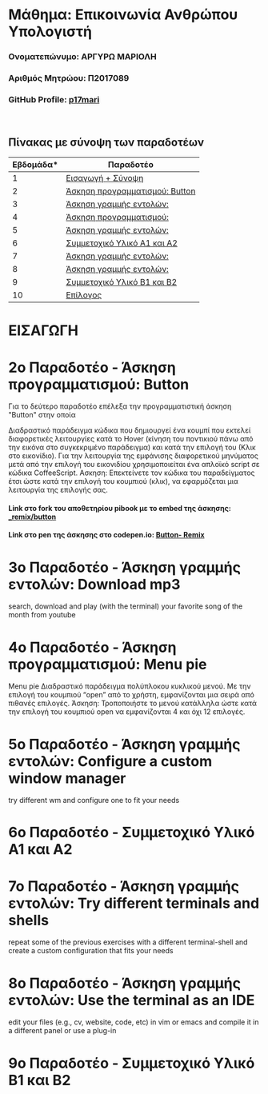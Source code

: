 # Μάθημα: Επικοινωνία Ανθρώπου Υπολογιστή

### Ονοματεπώνυμο: ΑΡΓΥΡΩ ΜΑΡΙΟΛΗ
### Αριθμός Μητρώου: Π2017089
### GitHub Profile: [p17mari](https://github.com/p17mari)

<br />

## Πίνακας με σύνοψη των παραδοτέων

| Εβδομάδα* | Παραδοτέο |
| --- | --- |
| 1 | [Εισαγωγή + Σύνοψη](#εισαγωγη) |
| 2 | [Άσκηση προγραμματισμού: Button](#2ο-Παραδοτέο---Άσκηση-προγραμματισμού:-Button) |
| 3 | [Άσκηση γραμμής εντολών:](#3ο-Παραδοτέο---Άσκηση-γραμμής-εντολών:-Download-mp3) |
| 4 | [Άσκηση προγραμματισμού:](#4ο-Παραδοτέο---Άσκηση-προγραμματισμού:-Menu-pie) |
| 5 | [Άσκηση γραμμής εντολών:](#5ο-Παραδοτέο---Άσκηση-γραμμής-εντολών:-Configure-a-custom-window-manager) |
| 6 | [Συμμετοχικό Υλικό Α1 και Α2](#6ο-Παραδοτέο---Συμμετοχικό-Υλικό-Α1-και-Α2) |
| 7 | [Άσκηση γραμμής εντολών:](#7ο-Παραδοτέο---Άσκηση-γραμμής-εντολών:-Try-different-terminals-and-shells) |
| 8 | [Άσκηση γραμμής εντολών:](#8ο-Παραδοτέο---Άσκηση-γραμμής-εντολών:-Use-the-terminal-as-an-IDE) |
| 9 | [Συμμετοχικό Υλικό Β1 και Β2](#9ο-Παραδοτέο---Συμμετοχικό-Υλικό-Β1-και-Β2) |
| 10 | [Επίλογος]() |


# ΕΙΣΑΓΩΓΗ


# 2ο Παραδοτέο - Άσκηση προγραμματισμού: Button

Για το δεύτερο παραδοτέο επέλεξα την προγραμματιστική άσκηση "Button" στην οποία 

Διαδραστικό παράδειγμα κώδικα που δημιουργεί ένα κουμπί που εκτελεί διαφορετικές λειτουργίες κατά το Hover (κίνηση του ποντικιού πάνω από την εικόνα στο συγκεκριμένο παράδειγμα) και κατά την επιλογή του (Κλικ στο εικονίδιο). Για την λειτουργία της εμφάνισης διαφορετικού μηνύματος μετά από την επιλογή του εικονιδίου χρησιμοποιείται ένα απλοϊκό script σε κώδικα CoffeeScript.
Ασκηση: Επεκτείνετε τον κώδικα του παραδείγματος έτσι ώστε κατά την επιλογή του κουμπιού (κλικ), να εφαρμόζεται μια λειτουργία της επιλογής σας.

#### Link στο fork του αποθετηρίου pibook με το embed της άσκησης: [_remix/button](https://github.com/p17mari/site/blob/master/_remix/button.md)

#### Link στο pen της άσκησης στο codepen.io: [Button- Remix](https://codepen.io/p17mari/pen/YzQpMyX)

# 3ο Παραδοτέο - Άσκηση γραμμής εντολών: Download mp3

search, download and play (with the terminal) your favorite song of the month from youtube

# 4ο Παραδοτέο - Άσκηση προγραμματισμού: Menu pie

Menu pie
Διαδραστικό παράδειγμα πολύπλοκου κυκλικού μενού. Με την επιλογή του κουμπιού “open” από το χρήστη, εμφανίζονται μια σειρά από πιθανές επιλογές.
Άσκηση: Τροποποιήστε το μενού κατάλληλα ώστε κατά την επιλογή του κουμπιού open να εμφανίζονται 4 και όχι 12 επιλογές.

# 5ο Παραδοτέο - Άσκηση γραμμής εντολών: Configure a custom window manager

try different wm and configure one to fit your needs

# 6ο Παραδοτέο - Συμμετοχικό Υλικό Α1 και Α2
# 7ο Παραδοτέο - Άσκηση γραμμής εντολών: Try different terminals and shells

repeat some of the previous exercises with a different terminal-shell and create a custom configuration that fits your needs

# 8ο Παραδοτέο - Άσκηση γραμμής εντολών: Use the terminal as an IDE 

edit your files (e.g., cv, website, code, etc) in vim or emacs and compile it in a different panel or use a plug-in

# 9ο Παραδοτέο - Συμμετοχικό Υλικό Β1 και Β2
